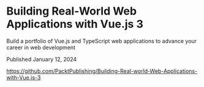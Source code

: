 # Building Real-World Web Applications with Vue.js 3

Build a portfolio of Vue.js and TypeScript web applications to advance your career in web development

Published January 12, 2024

https://github.com/PacktPublishing/Building-Real-world-Web-Applications-with-Vue.js-3




